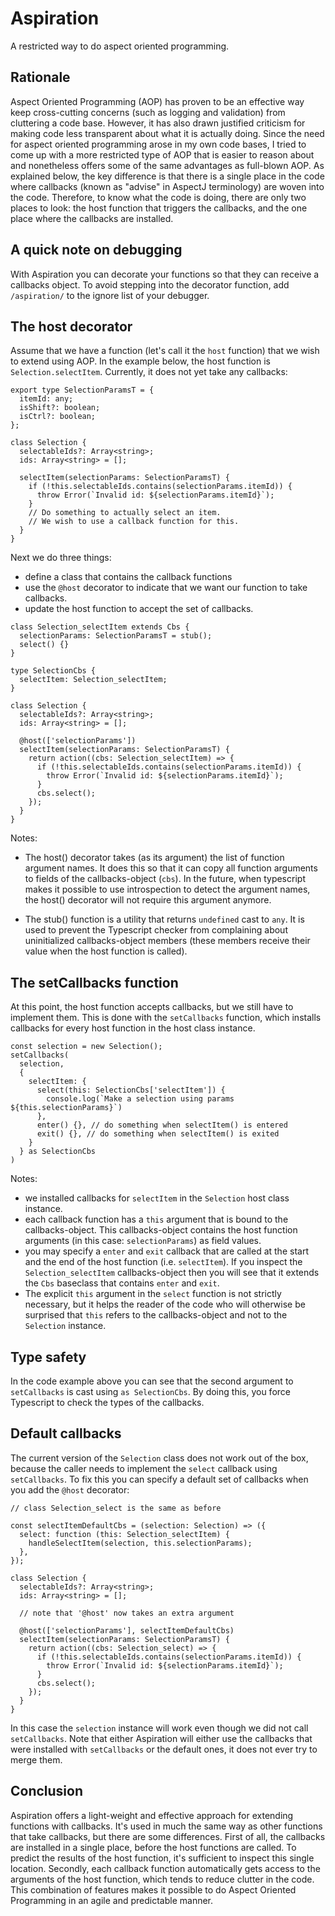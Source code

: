 # Aspiration

A restricted way to do aspect oriented programming.

## Rationale

Aspect Oriented Programming (AOP) has proven to be an effective way keep cross-cutting concerns
(such as logging and validation) from cluttering a code base. However, it has also drawn justified
criticism for making code less transparent about what it is actually doing. Since the need for aspect
oriented programming arose in my own code bases, I tried to come up with a more restricted type of
AOP that is easier to reason about and nonetheless offers some of the same advantages as full-blown AOP.
As explained below, the key difference is that there is a single place in the code where callbacks
(known as "advise" in AspectJ terminology) are woven into the code. Therefore, to know what the
code is doing, there are only two places to look: the host function that triggers the callbacks, and the one
place where the callbacks are installed.

## A quick note on debugging

With Aspiration you can decorate your functions so that they can receive a callbacks object. To avoid stepping into the decorator function, add `/aspiration/` to the ignore list of your debugger.

## The host decorator

Assume that we have a function (let's call it the `host` function) that we wish to extend using AOP.
In the example below, the host function is `Selection.selectItem`. Currently, it does not yet take any
callbacks:

```
export type SelectionParamsT = {
  itemId: any;
  isShift?: boolean;
  isCtrl?: boolean;
};

class Selection {
  selectableIds?: Array<string>;
  ids: Array<string> = [];

  selectItem(selectionParams: SelectionParamsT) {
    if (!this.selectableIds.contains(selectionParams.itemId)) {
      throw Error(`Invalid id: ${selectionParams.itemId}`);
    }
    // Do something to actually select an item.
    // We wish to use a callback function for this.
  }
}
```

Next we do three things:

- define a class that contains the callback functions
- use the `@host` decorator to indicate that we want our function to take callbacks.
- update the host function to accept the set of callbacks.

```
class Selection_selectItem extends Cbs {
  selectionParams: SelectionParamsT = stub();
  select() {}
}

type SelectionCbs {
  selectItem: Selection_selectItem;
}

class Selection {
  selectableIds?: Array<string>;
  ids: Array<string> = [];

  @host(['selectionParams'])
  selectItem(selectionParams: SelectionParamsT) {
    return action((cbs: Selection_selectItem) => {
      if (!this.selectableIds.contains(selectionParams.itemId)) {
        throw Error(`Invalid id: ${selectionParams.itemId}`);
      }
      cbs.select();
    });
  }
}
```

Notes:

- The host() decorator takes (as its argument) the list of function argument names. It does this so that it can copy all function arguments to fields of the callbacks-object (`cbs`). In the future, when typescript makes it possible to use introspection to detect the argument names, the host() decorator will not require this argument anymore.

- The stub() function is a utility that returns `undefined` cast to `any`. It is used to prevent the
  Typescript checker from complaining about uninitialized callbacks-object members (these members receive
  their value when the host function is called).

## The setCallbacks function

At this point, the host function accepts callbacks, but we still have to implement them.
This is done with the `setCallbacks` function, which installs callbacks for every host function in the
host class instance.

```
const selection = new Selection();
setCallbacks(
  selection,
  {
    selectItem: {
      select(this: SelectionCbs['selectItem']) {
        console.log(`Make a selection using params ${this.selectionParams}`)
      },
      enter() {}, // do something when selectItem() is entered
      exit() {}, // do something when selectItem() is exited
    }
  } as SelectionCbs
)
```

Notes:

- we installed callbacks for `selectItem` in the `Selection` host class instance.
- each callback function has a `this` argument that is bound to the callbacks-object. This callbacks-object contains the host function arguments (in this case: `selectionParams`) as field values.
- you may specify a `enter` and `exit` callback that are called at the start and the end of
  the host function (i.e. `selectItem`). If you inspect the `Selection_selectItem` callbacks-object then you will see that it extends the `Cbs` baseclass that contains `enter` and `exit`.
- The explicit `this` argument in the `select` function is not strictly necessary, but it helps the reader
  of the code who will otherwise be surprised that `this` refers to the callbacks-object and not to the
  `Selection` instance.

## Type safety

In the code example above you can see that the second argument to `setCallbacks` is cast using `as SelectionCbs`.
By doing this, you force Typescript to check the types of the callbacks.

## Default callbacks

The current version of the `Selection` class does not work out of the box, because the caller needs to
implement the `select` callback using `setCallbacks`. To fix this you can specify a default set of callbacks when
you add the `@host` decorator:

```
// class Selection_select is the same as before

const selectItemDefaultCbs = (selection: Selection) => ({
  select: function (this: Selection_selectItem) {
    handleSelectItem(selection, this.selectionParams);
  },
});

class Selection {
  selectableIds?: Array<string>;
  ids: Array<string> = [];

  // note that '@host' now takes an extra argument

  @host(['selectionParams'], selectItemDefaultCbs)
  selectItem(selectionParams: SelectionParamsT) {
    return action((cbs: Selection_select) => {
      if (!this.selectableIds.contains(selectionParams.itemId)) {
        throw Error(`Invalid id: ${selectionParams.itemId}`);
      }
      cbs.select();
    });
  }
}
```

In this case the `selection` instance will work even though we did not call `setCallbacks`.
Note that either Aspiration will either use the callbacks that were installed with `setCallbacks`
or the default ones, it does not ever try to merge them.

## Conclusion

Aspiration offers a light-weight and effective approach for extending functions with callbacks. It's used in much the
same way as other functions that take callbacks, but there are some differences. First of all, the callbacks are installed
in a single place, before the host functions are called. To predict the results of the host function, it's sufficient
to inspect this single location. Secondly, each callback function automatically gets access to the arguments of the host
function, which tends to reduce clutter in the code. This combination of features makes it possible to do Aspect Oriented
Programming in an agile and predictable manner.
